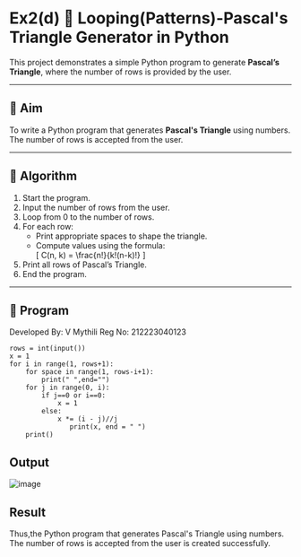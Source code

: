 # Ex2(d) 🔺 Looping(Patterns)-Pascal's Triangle Generator in Python

This project demonstrates a simple Python program to generate **Pascal’s Triangle**, where the number of rows is provided by the user.

---

## 🎯 Aim

To write a Python program that generates **Pascal's Triangle** using numbers. The number of rows is accepted from the user.

---

## 🧠 Algorithm

1. Start the program.
2. Input the number of rows from the user.
3. Loop from 0 to the number of rows.
4. For each row:
   - Print appropriate spaces to shape the triangle.
   - Compute values using the formula:  
     \[
     C(n, k) = \frac{n!}{k!(n-k)!}
     \]
5. Print all rows of Pascal’s Triangle.
6. End the program.

---

## 🧪 Program
Developed By: V Mythili
Reg No: 212223040123

```
rows = int(input())
x = 1
for i in range(1, rows+1):
    for space in range(1, rows-i+1):
        print(" ",end="")
    for j in range(0, i):
        if j==0 or i==0:
            x = 1
        else:
            x *= (i - j)//j
               print(x, end = " ")
    print()
```


## Output


![image](https://github.com/user-attachments/assets/8d61b54b-1e50-4d1a-97d7-5a24e1b99620)

## Result

Thus,the Python program that generates Pascal's Triangle using numbers. The number of rows is accepted from the user is created successfully.

